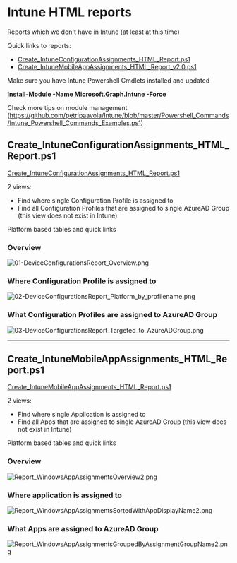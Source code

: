 # Intune HTML reports
Reports which we don't have in Intune (at least at this time)

Quick links to reports:
* [Create_IntuneConfigurationAssignments_HTML_Report.ps1](https://github.com/petripaavola/Intune/blob/master/Reports/Create_IntuneConfigurationAssignments_HTML_Report.ps1)
* [Create_IntuneMobileAppAssignments_HTML_Report_v2.0.ps1](https://github.com/petripaavola/Intune/blob/master/Reports/Create_IntuneMobileAppAssignments_HTML_Report_v2.0.ps1)

Make sure you have Intune Powershell Cmdlets installed and updated

**Install-Module -Name Microsoft.Graph.Intune -Force**

Check more tips on module management
(https://github.com/petripaavola/Intune/blob/master/Powershell_Commands/Intune_Powershell_Commands_Examples.ps1)

## Create_IntuneConfigurationAssignments_HTML_Report.ps1
[Create_IntuneConfigurationAssignments_HTML_Report.ps1](https://github.com/petripaavola/Intune/blob/master/Reports/Create_IntuneConfigurationAssignments_HTML_Report.ps1)

2 views:
* Find where single Configuration Profile is assigned to
* Find all Configuration Profiles that are assigned to single AzureAD Group (this view does not exist in Intune)

Platform based tables and quick links

### Overview
![01-DeviceConfigurationsReport_Overview.png](https://github.com/petripaavola/Intune/blob/master/Reports/pics/01-DeviceConfigurationsReport_Overview.png)

### Where Configuration Profile is assigned to
![02-DeviceConfigurationsReport_Platform_by_profilename.png](https://github.com/petripaavola/Intune/blob/master/Reports/pics/02-DeviceConfigurationsReport_Platform_by_profilename.png)

### What Configuration Profiles are assigned to AzureAD Group
![03-DeviceConfigurationsReport_Targeted_to_AzureADGroup.png](https://github.com/petripaavola/Intune/blob/master/Reports/pics/03-DeviceConfigurationsReport_Targeted_to_AzureADGroup.png)

---

## Create_IntuneMobileAppAssignments_HTML_Report.ps1
[Create_IntuneMobileAppAssignments_HTML_Report.ps1](https://github.com/petripaavola/Intune/blob/master/Reports/Create_IntuneMobileAppAssignments_HTML_Report.ps1)

2 views:
* Find where single Application is assigned to
* Find all Apps that are assigned to single AzureAD Group (this view does not exist in Intune)

Platform based tables and quick links

### Overview
![Report_WindowsAppAssignmentsOverview2.png](https://github.com/petripaavola/Intune/blob/master/Reports/Report_WindowsAppAssignmentsOverview2.png)

### Where application is assigned to
![Report_WindowsAppAssignmentsSortedWithAppDisplayName2.png](https://github.com/petripaavola/Intune/blob/master/Reports/Report_WindowsAppAssignmentsSortedWithAppDisplayName2.png)

### What Apps are assigned to AzureAD Group
![Report_WindowsAppAssignmentsGroupedByAssignmentGroupName2.png](https://github.com/petripaavola/Intune/blob/master/Reports/Report_WindowsAppAssignmentsGroupedByAssignmentGroupName2.png)
